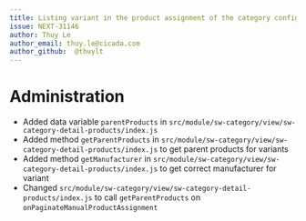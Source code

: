 ```yaml
---
title: Listing variant in the product assignment of the category configuration
issue: NEXT-31146
author: Thuy Le
author_email: thuy.le@cicada.com
author_github:  @thuylt
---
```

# Administration
* Added data variable `parentProducts` in `src/module/sw-category/view/sw-category-detail-products/index.js`
* Added method `getParentProducts` in `src/module/sw-category/view/sw-category-detail-products/index.js` to get parent products for variants
* Added method `getManufacturer` in `src/module/sw-category/view/sw-category-detail-products/index.js` to get correct manufacturer for variant
* Changed `src/module/sw-category/view/sw-category-detail-products/index.js` to call `getParentProducts` on `onPaginateManualProductAssignment`
